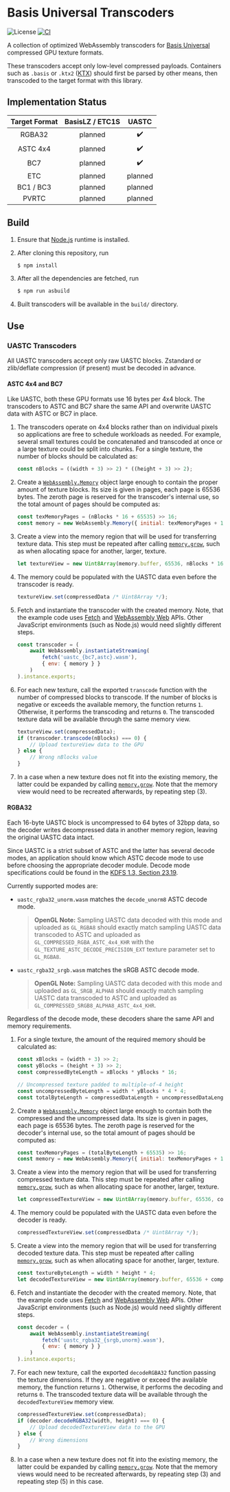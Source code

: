 # Basis Universal Transcoders

![License](https://img.shields.io/badge/License-Apache%202.0-blue.svg)
[![CI](https://github.com/KhronosGroup/Basis-Universal-Transcoders/workflows/CI/badge.svg?branch=main&event=push)](https://github.com/KhronosGroup/Basis-Universal-Transcoders/actions?query=workflow%3ACI)

A collection of optimized WebAssembly transcoders for [Basis Universal](https://github.com/BinomialLLC/basis_universal/) compressed GPU texture formats.

These transcoders accept only low-level compressed payloads. Containers such as `.basis` or `.ktx2` ([KTX](https://github.khronos.org/KTX-Specification/)) should first be parsed by other means, then transcoded to the target format with this library.

## Implementation Status

| Target Format | BasisLZ / ETC1S |  UASTC  |
|:-------------:|:---------------:|:-------:|
|     RGBA32    |     planned     | ✔️ |
|    ASTC 4x4   |     planned     | ✔️ |
|      BC7      |     planned     | ✔️ |
|      ETC      |     planned     | planned |
|   BC1 / BC3   |     planned     | planned |
|     PVRTC     |     planned     | planned |

## Build

1. Ensure that [Node.js](https://nodejs.org/) runtime is installed.

2. After cloning this repository, run

   ```sh
   $ npm install
   ```

3. After all the dependencies are fetched, run

   ```sh
   $ npm run asbuild
   ```

4. Built transcoders will be available in the `build/` directory.

## Use

### UASTC Transcoders

All UASTC transcoders accept only raw UASTC blocks. Zstandard or zlib/deflate compression (if present) must be decoded in advance.

#### ASTC 4x4 and BC7

Like UASTC, both these GPU formats use 16 bytes per 4x4 block. The transcoders to ASTC and BC7 share the same API and overwrite UASTC data with ASTC or BC7 in place.

1. The transcoders operate on 4x4 blocks rather than on individual pixels so applications are free to schedule workloads as needed. For example, several small textures could be concatenated and transcoded at once or a large texture could be split into chunks. For a single texture, the number of blocks should be calculated as:

    ```js
    const nBlocks = ((width + 3) >> 2) * ((height + 3) >> 2);
    ```

2. Create a [`WebAssembly.Memory`](https://developer.mozilla.org/en-US/docs/Web/JavaScript/Reference/Global_Objects/WebAssembly/Memory) object large enough to contain the proper amount of texture blocks. Its size is given in pages, each page is 65536 bytes. The zeroth page is reserved for the transcoder's internal use, so the total amount of pages should be computed as:

    ```js
    const texMemoryPages = (nBlocks * 16 + 65535) >> 16;
    const memory = new WebAssembly.Memory({ initial: texMemoryPages + 1 });
    ```

3. Create a view into the memory region that will be used for transferring texture data. This step must be repeated after calling [`memory.grow`](
https://developer.mozilla.org/en-US/docs/Web/JavaScript/Reference/Global_Objects/WebAssembly/Memory/grow), such as when allocating space for another, larger, texture.

    ```js
    let textureView = new Uint8Array(memory.buffer, 65536, nBlocks * 16);
    ```

4. The memory could be populated with the UASTC data even before the transcoder is ready.

    ```js
    textureView.set(compressedData /* Uint8Array */);
    ```

5. Fetch and instantiate the transcoder with the created memory. Note, that the example code uses [Fetch](https://fetch.spec.whatwg.org/) and [WebAssembly Web](https://webassembly.github.io/spec/web-api/index.html) APIs. Other JavaScript environments (such as Node.js) would need slightly different steps.

    ```js
    const transcoder = (
        await WebAssembly.instantiateStreaming(
            fetch('uastc_{bc7,astc}.wasm'),
            { env: { memory } }
        )
    ).instance.exports;
    ```

6. For each new texture, call the exported `transcode` function with the number of compressed blocks to transcode. If the number of blocks is negative or exceeds the available memory, the function returns `1`. Otherwise, it performs the transcoding and returns `0`. The transcoded texture data will be available through the same memory view.

    ```js
    textureView.set(compressedData);
    if (transcoder.transcode(nBlocks) === 0) {
        // Upload textureView data to the GPU
    } else {
        // Wrong nBlocks value
    }
    ```

7. In a case when a new texture does not fit into the existing memory, the latter could be expanded by calling [`memory.grow`](
https://developer.mozilla.org/en-US/docs/Web/JavaScript/Reference/Global_Objects/WebAssembly/Memory/grow). Note that the memory view would need to be recreated afterwards, by repeating step (3).

#### RGBA32

Each 16-byte UASTC block is uncompressed to 64 bytes of 32bpp data, so the decoder writes decompressed data in another memory region, leaving the original UASTC data intact.

Since UASTC is a strict subset of ASTC and the latter has several decode modes, an application should know which ASTC decode mode to use before choosing the appropriate decoder module. Decode mode specifications could be found in the [KDFS 1.3, Section 23.19](https://www.khronos.org/registry/DataFormat/specs/1.3/dataformat.1.3.html#astc_weight_application).

Currently supported modes are:

- `uastc_rgba32_unorm.wasm` matches the `decode_unorm8` ASTC decode mode.
  > **OpenGL Note:** Sampling UASTC data decoded with this mode and uploaded as `GL_RGBA8` should exactly match sampling UASTC data transcoded to ASTC and uploaded as `GL_COMPRESSED_RGBA_ASTC_4x4_KHR` with the `GL_TEXTURE_ASTC_DECODE_PRECISION_EXT` texture parameter set to `GL_RGBA8`.

- `uastc_rgba32_srgb.wasm` matches the sRGB ASTC decode mode.
  > **OpenGL Note:** Sampling UASTC data decoded with this mode and uploaded as `GL_SRGB_ALPHA8` should exactly match sampling UASTC data transcoded to ASTC and uploaded as `GL_COMPRESSED_SRGB8_ALPHA8_ASTC_4x4_KHR`.

Regardless of the decode mode, these decoders share the same API and memory requirements.

1. For a single texture, the amount of the required memory should be calculated as:

    ```js
    const xBlocks = (width + 3) >> 2;
    const yBlocks = (height + 3) >> 2;
    const compressedByteLength = xBlocks * yBlocks * 16;

    // Uncompressed texture padded to multiple-of-4 height
    const uncompressedByteLength = width * yBlocks * 4 * 4;
    const totalByteLength = compressedDataLength + uncompressedDataLength;
    ```

2. Create a [`WebAssembly.Memory`](https://developer.mozilla.org/en-US/docs/Web/JavaScript/Reference/Global_Objects/WebAssembly/Memory) object large enough to contain both the compressed and the uncompressed data. Its size is given in pages, each page is 65536 bytes. The zeroth page is reserved for the decoder's internal use, so the total amount of pages should be computed as:

    ```js
    const texMemoryPages = (totalByteLength + 65535) >> 16;
    const memory = new WebAssembly.Memory({ initial: texMemoryPages + 1 });
    ```

3. Create a view into the memory region that will be used for transferring compressed texture data. This step must be repeated after calling [`memory.grow`](
https://developer.mozilla.org/en-US/docs/Web/JavaScript/Reference/Global_Objects/WebAssembly/Memory/grow), such as when allocating space for another, larger, texture.

    ```js
    let compressedTextureView = new Uint8Array(memory.buffer, 65536, compressedByteLength);
    ```

4. The memory could be populated with the UASTC data even before the decoder is ready.

    ```js
    compressedTextureView.set(compressedData /* Uint8Array */);
    ```

5. Create a view into the memory region that will be used for transferring decoded texture data. This step must be repeated after calling [`memory.grow`](
https://developer.mozilla.org/en-US/docs/Web/JavaScript/Reference/Global_Objects/WebAssembly/Memory/grow), such as when allocating space for another, larger, texture.

    ```js
    const textureByteLength = width * height * 4;
    let decodedTextureView = new Uint8Array(memory.buffer, 65536 + compressedByteLength, textureByteLength);
    ```

6. Fetch and instantiate the decoder with the created memory. Note, that the example code uses [Fetch](https://fetch.spec.whatwg.org/) and [WebAssembly Web](https://webassembly.github.io/spec/web-api/index.html) APIs. Other JavaScript environments (such as Node.js) would need slightly different steps.

    ```js
    const decoder = (
        await WebAssembly.instantiateStreaming(
            fetch('uastc_rgba32_{srgb,unorm}.wasm'),
            { env: { memory } }
        )
    ).instance.exports;
    ```

7. For each new texture, call the exported `decodeRGBA32` function passing the texture dimensions. If they are negative or exceed the available memory, the function returns `1`. Otherwise, it performs the decoding and returns `0`. The transcoded texture data will be available through the `decodedTextureView` memory view.

    ```js
    compressedTextureView.set(compressedData);
    if (decoder.decodeRGBA32(width, height) === 0) {
        // Upload decodedTextureView data to the GPU
    } else {
        // Wrong dimensions
    }
    ```

8. In a case when a new texture does not fit into the existing memory, the latter could be expanded by calling [`memory.grow`](
https://developer.mozilla.org/en-US/docs/Web/JavaScript/Reference/Global_Objects/WebAssembly/Memory/grow). Note that the memory views would need to be recreated afterwards, by repeating step (3) and repeating step (5) in this case.
